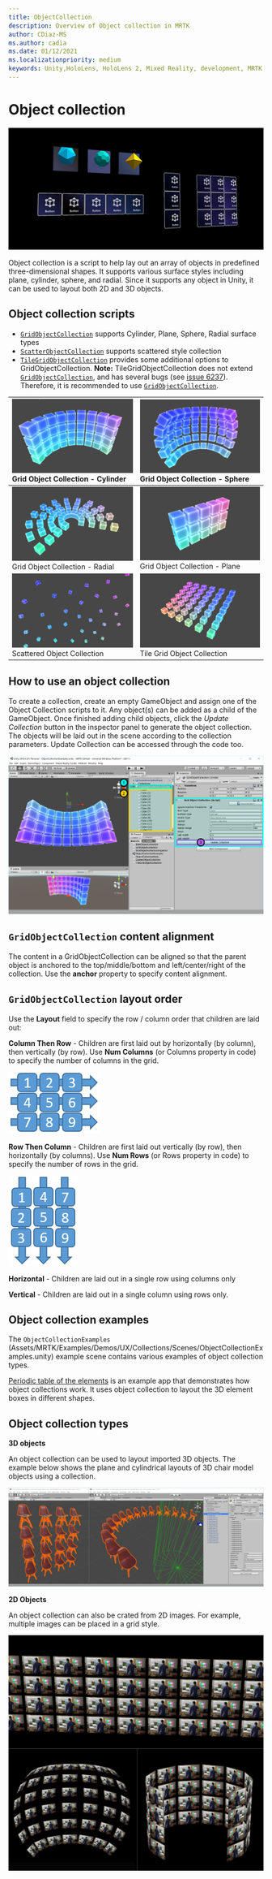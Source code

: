 ```yaml
---
title: ObjectCollection
description: Overview of Object collection in MRTK
author: CDiaz-MS
ms.author: cadia
ms.date: 01/12/2021
ms.localizationpriority: medium
keywords: Unity,HoloLens, HoloLens 2, Mixed Reality, development, MRTK, Object collection,
---
```


# Object collection

![Object collection](../images/object-collection/MRTK_ObjectCollection_Main.jpg)

Object collection is a script to help lay out an array of objects in predefined three-dimensional shapes. It supports various surface styles including plane, cylinder, sphere, and radial. Since it supports any object in Unity, it can be used to layout both 2D and 3D objects.

## Object collection scripts

- [`GridObjectCollection`](xref:Microsoft.MixedReality.Toolkit.Utilities.GridObjectCollection) supports Cylinder, Plane, Sphere, Radial surface types
- [`ScatterObjectCollection`](xref:Microsoft.MixedReality.Toolkit.Utilities.ScatterObjectCollection) supports scattered style collection  
- [`TileGridObjectCollection`](xref:Microsoft.MixedReality.Toolkit.Utilities.TileGridObjectCollection) provides some additional options to GridObjectCollection. **Note:** TileGridObjectCollection does not extend [`GridObjectCollection`](xref:Microsoft.MixedReality.Toolkit.Utilities.GridObjectCollection), and has several bugs (see [issue 6237](https://github.com/microsoft/MixedRealityToolkit-Unity/issues/6237)). Therefore, it is recommended to use [`GridObjectCollection`](xref:Microsoft.MixedReality.Toolkit.Utilities.GridObjectCollection).

|![Grid Object Collection - Cylinder](../images/object-collection/MRTK_ObjectCollectionCylinder.png) Grid Object Collection - Cylinder | ![Grid Object Collection - Sphere](../images/object-collection/MRTK_ObjectCollectionSphere.png) Grid Object Collection - Sphere |
|:--- | :--- |
|![Grid Object Collection - Radial](../images/object-collection/MRTK_ObjectCollectionRadial.png) Grid Object Collection - Radial | ![Grid Object Collection - Plane](../images/object-collection/MRTK_ObjectCollectionPlane.png) Grid Object Collection - Plane |
|![Scattered Object Collection](../images/object-collection/MRTK_ObjectCollectionScattered.png) Scattered Object Collection | ![Tile Grid Object Collection](../images/object-collection/MRTK_ObjectCollectionTileGrid.png) Tile Grid Object Collection |

## How to use an object collection

To create a collection, create an empty GameObject and assign one of the Object Collection scripts to it. Any object(s) can be added as a child of the GameObject. Once finished adding child objects, click the *Update Collection* button in the inspector panel to generate the object collection. The objects will be laid out in the scene according to the collection parameters. Update Collection can be accessed through the code too.

![Object collection Script](../images/object-collection/MRTK_ObjectCollectionScript.png)

## `GridObjectCollection` content alignment

The content in a GridObjectCollection can be aligned so that the parent object is anchored to the top/middle/bottom and left/center/right of the collection. Use the **anchor** property to specify content alignment.

## `GridObjectCollection` layout order

Use the **Layout** field to specify the row / column order that children are laid out:

**Column Then Row** - Children are first laid out by horizontally (by column), then vertically (by row). Use **Num Columns** (or Columns property in code) to specify the number of columns in the grid.

![Column then row layout](../images/object-collection/MRTK_ColumnThenRow.png)

**Row Then Column** - Children are first laid out vertically (by row), then horizontally (by columns). Use **Num Rows** (or Rows property in code) to specify the number of rows in the grid.

![Row then column layout](../images/object-collection/MRTK_RowThenColumn.png)

**Horizontal** - Children are laid out in a single row using columns only

**Vertical** - Children are laid out in a single column using rows only.

## Object collection examples

The `ObjectCollectionExamples` (Assets/MRTK/Examples/Demos/UX/Collections/Scenes/ObjectCollectionExamples.unity) example scene contains various examples of object collection types.

[Periodic table of the elements](https://github.com/Microsoft/MRDesignLabs_Unity_PeriodicTable) is an example app that demonstrates how object collections work. It uses object collection to layout the 3D element boxes in different shapes.

## Object collection types

**3D objects**

An object collection can be used to layout imported 3D objects. The example below shows the plane and cylindrical layouts of 3D chair model objects using a collection.

![Object collection 3D](../images/object-collection/MRTK_ObjectCollection_3DObjects.jpg)

**2D Objects**

An object collection can also be crated from 2D images. For example, multiple images can be placed in a grid style.

![Object collection 2D](../images/object-collection/MRTK_ObjectCollection_Layout_2DImages.jpg)
